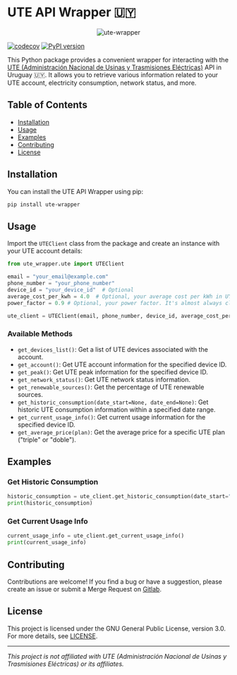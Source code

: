 # UTE API Wrapper 🇺🇾

<p align="center">
    <img src="https://gitlab.com/uploads/-/system/project/avatar/48558040/icon.png" alt="ute-wrapper"/>
</p>

[![codecov](https://codecov.io/gl/rogs/ute/graph/badge.svg?token=D1B2J3EB6K)](https://codecov.io/gl/rogs/ute)
[![PyPI version](https://badge.fury.io/py/ute-wrapper.svg)](https://badge.fury.io/py/ute-wrapper)

This Python package provides a convenient wrapper for interacting with the [UTE (Administración Nacional de Usinas y Trasmisiones Eléctricas)](https://portal.ute.com.uy/) API in Uruguay 🇺🇾. It allows you to retrieve various information related to your UTE account, electricity consumption, network status, and more.

## Table of Contents

- [Installation](#installation)
- [Usage](#usage)
- [Examples](#examples)
- [Contributing](#contributing)
- [License](#license)

## Installation

You can install the UTE API Wrapper using pip:

```bash
pip install ute-wrapper
```

## Usage

Import the `UTEClient` class from the package and create an instance with your UTE account details:

```python
from ute_wrapper.ute import UTEClient

email = "your_email@example.com"
phone_number = "your_phone_number"
device_id = "your_device_id"  # Optional
average_cost_per_kwh = 4.0  # Optional, your average cost per kWh in UYU
power_factor = 0.9 # Optional, your power factor. It's almost always close to 1

ute_client = UTEClient(email, phone_number, device_id, average_cost_per_kwh, power_factor)
```

### Available Methods

- `get_devices_list()`: Get a list of UTE devices associated with the account.
- `get_account()`: Get UTE account information for the specified device ID.
- `get_peak()`: Get UTE peak information for the specified device ID.
- `get_network_status()`: Get UTE network status information.
- `get_renewable_sources()`: Get the percentage of UTE renewable sources.
- `get_historic_consumption(date_start=None, date_end=None)`: Get historic UTE consumption information within a specified date range.
- `get_current_usage_info()`: Get current usage information for the specified device ID.
- `get_average_price(plan)`: Get the average price for a specific UTE plan ("triple" or "doble").


## Examples

### Get Historic Consumption

```python
historic_consumption = ute_client.get_historic_consumption(date_start="2023-08-01", date_end="2023-08-15")
print(historic_consumption)
```

### Get Current Usage Info

```python
current_usage_info = ute_client.get_current_usage_info()
print(current_usage_info)
```

## Contributing

Contributions are welcome! If you find a bug or have a suggestion, please create an issue or submit a Merge Request on [Gitlab](https://gitlab.com/rogs/ute).

## License

This project is licensed under the GNU General Public License, version 3.0. For more details, see [LICENSE](LICENSE).

---

*This project is not affiliated with UTE (Administración Nacional de Usinas y Trasmisiones Eléctricas) or its affiliates.*
